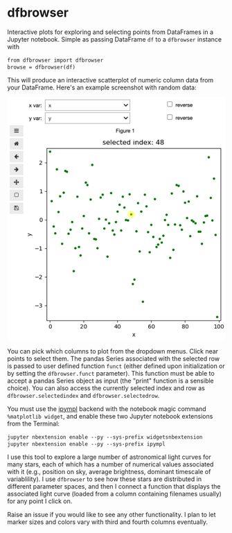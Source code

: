 # dfbrowser
Interactive plots for exploring and selecting points from DataFrames in a Jupyter notebook.  Simple as passing DataFrame `df` to a `dfbrowser` instance with

```python3
from dfbrowser import dfbrowser
browse = dfbrowser(df)
```

This will produce an interactive scatterplot of numeric column data from your DataFrame. Here's an example screenshot with random data:

![Example dfbrowser screenshot](https://github.com/keatonb/dfbrowser/blob/master/screenshot.png)

You can pick which columns to plot from the dropdown menus.  Click near points to select them.  The pandas Series associated with the selected row is passed to user defined function `funct` (either defined upon initialization or by setting the `dfbrowser.funct` parameter).  This function must be able to accept a pandas Series object as input (the "print" function is a sensible choice).  You can also access the currently selected index and row as `dfbrowser.selectedindex` and `dfbrowser.selectedrow`.

You must use the [ipympl](https://github.com/matplotlib/ipympl) backend with the notebook magic command `%matplotlib widget`, and enable these two Jupyter notebook extensions from the Terminal:
```
jupyter nbextension enable --py --sys-prefix widgetsnbextension
jupyter nbextension enable --py --sys-prefix ipympl
```

I use this tool to explore a large number of astronomical light curves for many stars, each of which has a number of numerical values associated with it (e.g., position on sky, average brightness, dominant timescale of variablility).  I use `dfbrowser` to see how these stars are distributed in different parameter spaces, and then I connect a function that displays the associated light curve (loaded from a column containing filenames usually) for any point I click on.

Raise an issue if you would like to see any other functionality.  I plan to let marker sizes and colors vary with third and fourth columns eventually.
